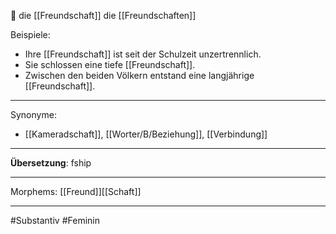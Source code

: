 🔴 die [[Freundschaft]]
die [[Freundschaften]]

Beispiele:

- Ihre [[Freundschaft]] ist seit der Schulzeit unzertrennlich.
- Sie schlossen eine tiefe [[Freundschaft]].
- Zwischen den beiden Völkern entstand eine langjährige [[Freundschaft]].

---
Synonyme:
- [[Kameradschaft]], [[Worter/B/Beziehung]], [[Verbindung]]

---
**Übersetzung**: fship

---

Morphems:
[[Freund]][[Schaft]]

---
#Substantiv #Feminin